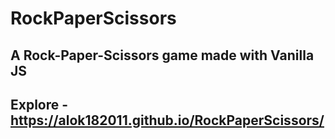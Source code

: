 # RockPaperScissors

## A Rock-Paper-Scissors game made with Vanilla JS

## Explore - https://alok182011.github.io/RockPaperScissors/
